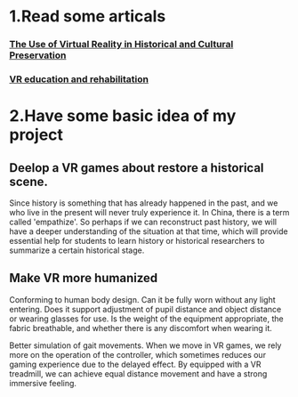 # 1.Read some articals
### [The Use of Virtual Reality in Historical and Cultural Preservation](https://ts2.space/en/the-use-of-virtual-reality-in-historical-and-cultural-preservation/)
### [VR education and rehabilitation](https://dl.acm.org/doi/pdf/10.1145/257874.257886)

# 2.Have some basic idea of my project
## Deelop a VR games about restore a historical scene.
Since history is something that has already happened in the past, and we who live in the present will never truly experience it. 
In China, there is a term called 'empathize'. So perhaps if we can reconstruct past history, we will have a deeper understanding of the situation at that time, 
which will provide essential help for students to learn history or historical researchers to summarize a certain historical stage.

## Make VR more humanized
Conforming to human body design.
Can it be fully worn without any light entering.
Does it support adjustment of pupil distance and object distance or wearing glasses for use.
Is the weight of the equipment appropriate, the fabric breathable, and whether there is any discomfort when wearing it.

Better simulation of gait movements.
When we move in VR games, we rely more on the operation of the controller, which sometimes reduces our gaming experience due to the delayed effect. 
By equipped with a VR treadmill, we can achieve equal distance movement and have a strong immersive feeling.
